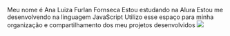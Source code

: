 Meu nome é Ana Luiza Furlan Fornseca 
Estou estudando na Alura 
Estou me desenvolvendo na linguagem JavaScript
Utilizo esse espaço para minha organização e compartilhamento dos meu projetos desenvolvidos
![]([link](https://cursos.alura.com.br/course/repositorio-digital-compartilhar-seus-projetos/task/153495))
